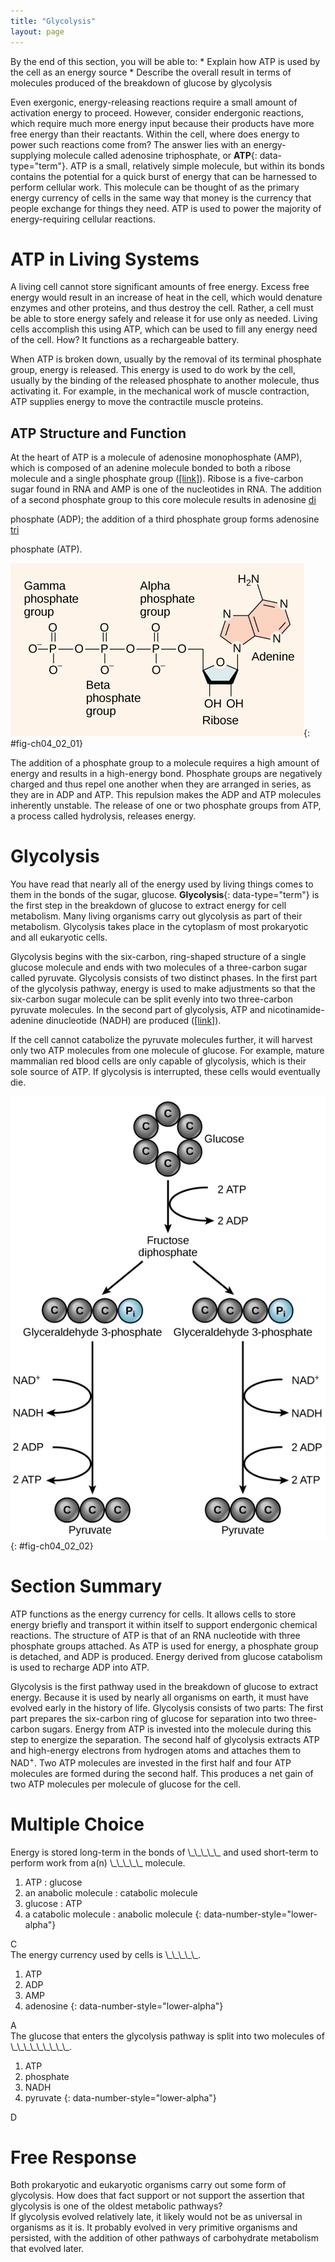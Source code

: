 ```yaml
---
title: "Glycolysis"
layout: page
---
```



<div data-type="abstract" markdown="1">
By the end of this section, you will be able to:
* Explain how ATP is used by the cell as an energy source
* Describe the overall result in terms of molecules produced of the breakdown of glucose by glycolysis

</div>

Even exergonic, energy-releasing reactions require a small amount of activation energy to proceed. However, consider endergonic reactions, which require much more energy input because their products have more free energy than their reactants. Within the cell, where does energy to power such reactions come from? The answer lies with an energy-supplying molecule called adenosine triphosphate, or **ATP**{: data-type="term"}. ATP is a small, relatively simple molecule, but within its bonds contains the potential for a quick burst of energy that can be harnessed to perform cellular work. This molecule can be thought of as the primary energy currency of cells in the same way that money is the currency that people exchange for things they need. ATP is used to power the majority of energy-requiring cellular reactions.

# ATP in Living Systems

A living cell cannot store significant amounts of free energy. Excess free energy would result in an increase of heat in the cell, which would denature enzymes and other proteins, and thus destroy the cell. Rather, a cell must be able to store energy safely and release it for use only as needed. Living cells accomplish this using ATP, which can be used to fill any energy need of the cell. How? It functions as a rechargeable battery.

When ATP is broken down, usually by the removal of its terminal phosphate group, energy is released. This energy is used to do work by the cell, usually by the binding of the released phosphate to another molecule, thus activating it. For example, in the mechanical work of muscle contraction, ATP supplies energy to move the contractile muscle proteins.

## ATP Structure and Function

At the heart of ATP is a molecule of adenosine monophosphate (AMP), which is composed of an adenine molecule bonded to both a ribose molecule and a single phosphate group ([\[link\]](#fig-ch04_02_01)). Ribose is a five-carbon sugar found in RNA and AMP is one of the nucleotides in RNA. The addition of a second phosphate group to this core molecule results in adenosine <u data-effect="underline">di</u>

phosphate (ADP); the addition of a third phosphate group forms adenosine <u data-effect="underline">tri</u>

phosphate (ATP).

![This illustration shows the molecular structure of ATP. This molecule is an adenine nucleotide with ribose and a string of three phosphate groups attached to it. The phosphate groups are named alpha, beta, and gamma in order of increasing distance from the ribose sugar to which they are attached.](../resources/Figure_04_02_01.jpg "The structure of ATP shows the basic components of a two-ring adenine, five-carbon ribose, and three phosphate groups.&#10;"){: #fig-ch04_02_01}

The addition of a phosphate group to a molecule requires a high amount of energy and results in a high-energy bond. Phosphate groups are negatively charged and thus repel one another when they are arranged in series, as they are in ADP and ATP. This repulsion makes the ADP and ATP molecules inherently unstable. The release of one or two phosphate groups from ATP, a process called hydrolysis, releases energy.

# Glycolysis

You have read that nearly all of the energy used by living things comes to them in the bonds of the sugar, glucose. **Glycolysis**{: data-type="term"} is the first step in the breakdown of glucose to extract energy for cell metabolism. Many living organisms carry out glycolysis as part of their metabolism. Glycolysis takes place in the cytoplasm of most prokaryotic and all eukaryotic cells.

Glycolysis begins with the six-carbon, ring-shaped structure of a single glucose molecule and ends with two molecules of a three-carbon sugar called pyruvate. Glycolysis consists of two distinct phases. In the first part of the glycolysis pathway, energy is used to make adjustments so that the six-carbon sugar molecule can be split evenly into two three-carbon pyruvate molecules. In the second part of glycolysis, ATP and nicotinamide-adenine dinucleotide (NADH) are produced ([\[link\]](#fig-ch04_02_02)).

If the cell cannot catabolize the pyruvate molecules further, it will harvest only two ATP molecules from one molecule of glucose. For example, mature mammalian red blood cells are only capable of glycolysis, which is their sole source of ATP. If glycolysis is interrupted, these cells would eventually die.

 ![A graphic shows glucose at the top with an arrow pointing down to fructose diphosphate, which then splits into two glyceraldehyde 3-phosphate molecules. Each of these forms one NADH and two ATP molecules in the process of each becoming a pyruvate molecule.](../resources/Figure_04_02_02.jpg "In glycolysis, a glucose molecule is converted into two pyruvate molecules."){: #fig-ch04_02_02}

# Section Summary

ATP functions as the energy currency for cells. It allows cells to store energy briefly and transport it within itself to support endergonic chemical reactions. The structure of ATP is that of an RNA nucleotide with three phosphate groups attached. As ATP is used for energy, a phosphate group is detached, and ADP is produced. Energy derived from glucose catabolism is used to recharge ADP into ATP.

Glycolysis is the first pathway used in the breakdown of glucose to extract energy. Because it is used by nearly all organisms on earth, it must have evolved early in the history of life. Glycolysis consists of two parts: The first part prepares the six-carbon ring of glucose for separation into two three-carbon sugars. Energy from ATP is invested into the molecule during this step to energize the separation. The second half of glycolysis extracts ATP and high-energy electrons from hydrogen atoms and attaches them to NAD<sup>+</sup>. Two ATP molecules are invested in the first half and four ATP molecules are formed during the second half. This produces a net gain of two ATP molecules per molecule of glucose for the cell.

# Multiple Choice

<div data-type="exercise">
<div data-type="problem" markdown="1">
Energy is stored long-term in the bonds of \_\_\_\_\_ and used short-term to perform work from a(n) \_\_\_\_\_ molecule.

1.  ATP : glucose
2.  an anabolic molecule : catabolic molecule
3.  glucose : ATP
4.  a catabolic molecule : anabolic molecule
{: data-number-style="lower-alpha"}

</div>
<div data-type="solution" markdown="1">
C

</div>
</div>

<div data-type="exercise">
<div data-type="problem" markdown="1">
The energy currency used by cells is \_\_\_\_\_.

1.  ATP
2.  ADP
3.  AMP
4.  adenosine
{: data-number-style="lower-alpha"}

</div>
<div data-type="solution" markdown="1">
A

</div>
</div>

<div data-type="exercise">
<div data-type="problem" markdown="1">
The glucose that enters the glycolysis pathway is split into two molecules of \_\_\_\_\_\_\_\_\_.

1.  ATP
2.  phosphate
3.  NADH
4.  pyruvate
{: data-number-style="lower-alpha"}

</div>
<div data-type="solution" markdown="1">
D

</div>
</div>

# Free Response

<div data-type="exercise">
<div data-type="problem" markdown="1">
Both prokaryotic and eukaryotic organisms carry out some form of glycolysis. How does that fact support or not support the assertion that glycolysis is one of the oldest metabolic pathways?

</div>
<div data-type="solution" markdown="1">
If glycolysis evolved relatively late, it likely would not be as universal in organisms as it is. It probably evolved in very primitive organisms and persisted, with the addition of other pathways of carbohydrate metabolism that evolved later.

</div>
</div>

